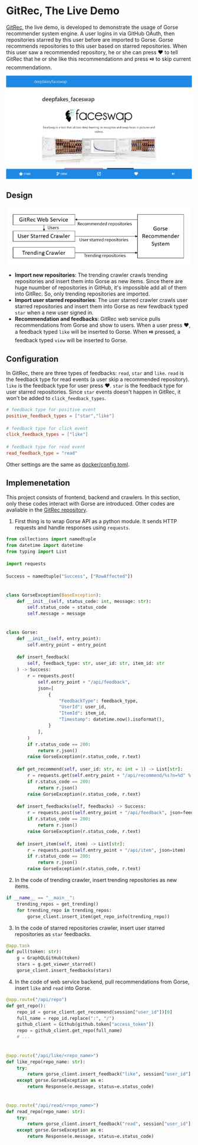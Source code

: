 # GitRec, The Live Demo

[GitRec](https://gitrec.gorse.io/), the live demo, is developed to demonstrate the usage of Gorse recommender system engine. A user logins in via GitHub OAuth, then repositories starred by this user before are imported to Gorse. Gorse recommends repositories to this user based on starred repositories. When this user saw a recommended repository, he or she can press ❤️ to tell GitRec that he or she like this recommendationn and press ⏯️ to skip current recommendationn.

![](img/gitrec.jpg)

## Design

<center><img width="500" src="img/gitrec-architecture.png"/></center>

- **Import new repositories**: The trending crawler crawls trending repositories and insert them into Gorse as new items. Since there are huge nuumber of repositories in GitHub, it's impossible add all of them into GitRec. So, only trending repositories are imported.
- **Import user starred repositories**: The user starred crawler crawls user starred repositories and insert them into Gorse as new fewdback typed `star` when a new user signed in.
- **Recommendation and feedbacks**: GitRec web service pulls recommendations from Gorse and show to users. When a user press ❤️, a feedback typed `like` will be inserted to Gorse. When ⏯️ pressed, a feedback typed `view` will be inserted to Gorse.

## Configuration

In GitRec, there are three types of feedbacks: `read`, `star` and `like`. `read` is the feedback type for read events (a user skip a recommended repository). `like` is the feedback type for user press ❤️. `star` is the feedback type for user starred repositories. Since `star` events doesn't happen in GitRec, it won't be added to `click_feedback_types`. 

```toml
# feedback type for positive event
positive_feedback_types = ["star","like"]

# feedback type for click event
click_feedback_types = ["like"]

# feedback type for read event
read_feedback_type = "read"
```

Other settings are the same as [docker/config.toml](https://github.com/zhenghaoz/gorse/blob/master/docker/config.toml).

## Implemenetation

This project consists of frontend, backend and crawlers. In this section, only these codes interact with Gorse are introduced. Other codes are avaliable in the [GitRec repository](https://github.com/zhenghaoz/gitrec).

1. First thing is to wrap Gorse API as a python module. It sends HTTP requests and handle responses using `requests`.

```python
from collections import namedtuple
from datetime import datetime
from typing import List

import requests

Success = namedtuple("Success", ["RowAffected"])


class GorseException(BaseException):
    def __init__(self, status_code: int, message: str):
        self.status_code = status_code
        self.message = message


class Gorse:
    def __init__(self, entry_point):
        self.entry_point = entry_point

    def insert_feedback(
        self, feedback_type: str, user_id: str, item_id: str
    ) -> Success:
        r = requests.post(
            self.entry_point + "/api/feedback",
            json=[
                {
                    "FeedbackType": feedback_type,
                    "UserId": user_id,
                    "ItemId": item_id,
                    "Timestamp": datetime.now().isoformat(),
                }
            ],
        )
        if r.status_code == 200:
            return r.json()
        raise GorseException(r.status_code, r.text)

    def get_recommend(self, user_id: str, n: int = 1) -> List[str]:
        r = requests.get(self.entry_point + "/api/recommend/%s?n=%d" % (user_id, n))
        if r.status_code == 200:
            return r.json()
        raise GorseException(r.status_code, r.text)

    def insert_feedbacks(self, feedbacks) -> Success:
        r = requests.post(self.entry_point + "/api/feedback", json=feedbacks)
        if r.status_code == 200:
            return r.json()
        raise GorseException(r.status_code, r.text)

    def insert_item(self, item) -> List[str]:
        r = requests.post(self.entry_point + "/api/item", json=item)
        if r.status_code == 200:
            return r.json()
        raise GorseException(r.status_code, r.text)
```

2. In the code of trending crawler, insert trending repositories as new items.

```python
if __name__ == "__main__":
    trending_repos = get_trending()
    for trending_repo in trending_repos:
        gorse_client.insert_item(get_repo_info(trending_repo))
```

3. In the code of starred repositories crawler, insert user starred repositories as `star` feedbacks.

```python
@app.task
def pull(token: str):
    g = GraphQLGitHub(token)
    stars = g.get_viewer_starred()
    gorse_client.insert_feedbacks(stars)
```

4. In the code of web service backend, pull recommendations from Gorse, insert `like` and `read` into Gorse.

```python
@app.route("/api/repo")
def get_repo():
    repo_id = gorse_client.get_recommend(session["user_id"])[0]
    full_name = repo_id.replace(":", "/")
    github_client = Github(github.token["access_token"])
    repo = github_client.get_repo(full_name)
    # ...


@app.route("/api/like/<repo_name>")
def like_repo(repo_name: str):
    try:
        return gorse_client.insert_feedback("like", session["user_id"], repo_name)
    except gorse.GorseException as e:
        return Response(e.message, status=e.status_code)


@app.route("/api/read/<repo_name>")
def read_repo(repo_name: str):
    try:
        return gorse_client.insert_feedback("read", session["user_id"], repo_name)
    except gorse.GorseException as e:
        return Response(e.message, status=e.status_code)
```
